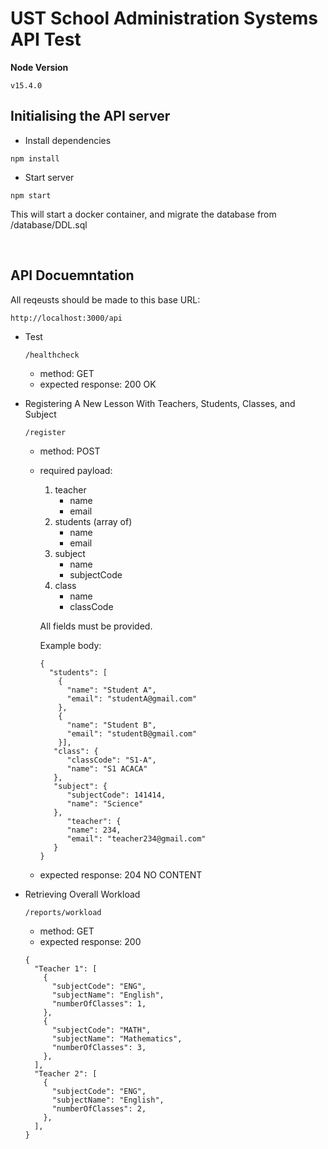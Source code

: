 # UST School Administration Systems API Test

**Node Version**
```
v15.4.0
```

## Initialising the API server
- Install dependencies
```
npm install
```
- Start server
```
npm start
```
This will start a docker container, and migrate the database from /database/DDL.sql

<br>

## API Docuemntation

All reqeusts should be made to this base URL:
```
http://localhost:3000/api
```

  * Test
    ```
    /healthcheck
    ```
    * method: GET
    * expected response: 200 OK
    
  * Registering A New Lesson With Teachers, Students, Classes, and Subject
    ```
    /register
    ```
    * method: POST
    * required payload: 
       1. teacher
          * name
          * email
       1. students (array of)
          * name
          * email
       1. subject
          * name
          * subjectCode
       1. class
          * name
          * classCode
        
      All fields must be provided.
      
      Example body:
      ```
      {
        "students": [
          {
            "name": "Student A",
            "email": "studentA@gmail.com"
          },
          {
            "name": "Student B",
            "email": "studentB@gmail.com"
          }],
         "class": {
            "classCode": "S1-A",
            "name": "S1 ACACA"
         },
         "subject": {
            "subjectCode": 141414,
            "name": "Science"
         },
            "teacher": {
            "name": 234,
            "email": "teacher234@gmail.com"
         }
      }
      ```
      
    * expected response: 204 NO CONTENT
    
    
  * Retrieving Overall Workload
    ```
    /reports/workload
    ```
    * method: GET
    * expected response: 200 
    ```
    {
      "Teacher 1": [
        {
          "subjectCode": "ENG",
          "subjectName": "English",
          "numberOfClasses": 1,
        },        
        {
          "subjectCode": "MATH",
          "subjectName": "Mathematics",
          "numberOfClasses": 3,
        },
      ],
      "Teacher 2": [
        {
          "subjectCode": "ENG",
          "subjectName": "English",
          "numberOfClasses": 2,
        },
      ],
    }
    ```

